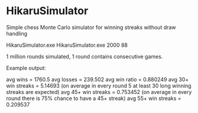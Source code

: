 # HikaruSimulator

Simple chess Monte Carlo simulator for winning streaks without draw handling

HikaruSimulator.exe <numberOfGames> <winningProbability>
HikaruSimulator.exe 2000 88

1 million rounds simulated, 1 round contains <numberOfGames> consecutive games.

Example output:

avg wins                = 1760.5
avg losses              = 239.502
avg win ratio           = 0.880249
avg 30+ win streaks     = 5.14693   (on average in every round 5 at least 30 long winning streaks are expected)
avg 45+ win streaks     = 0.753452  (on average in every round there is 75% chance to have a 45+ streak)
avg 55+ win streaks     = 0.209537
 

